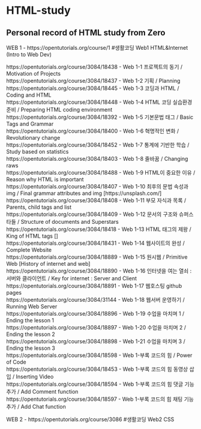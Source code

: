# HTML-study <br>
<p>
  <h2>Personal record of HTML study from Zero</h2>
</p>

<p>
  WEB 1 - https://opentutorials.org/course/1 #생활코딩 Web1 HTML&Internet (Intro to Web Dev)
</p>
<p>
  https://opentutorials.org/course/3084/18438 - Web 1-1 프로젝트의 동기 / Motivation of Projects <br>
  https://opentutorials.org/course/3084/18437 - Web 1-2 기획 / Planning <br>
  https://opentutorials.org/course/3084/18445 - Web 1-3 코딩과 HTML / Coding and HTML <br>
  https://opentutorials.org/course/3084/18448 - Web 1-4 HTML 코딩 실습환경 준비 / Preparing HTML coding environment<br>
  https://opentutorials.org/course/3084/18392 - Web 1-5 기본문법 태그 / Basic Tags and Grammar<br>
  https://opentutorials.org/course/3084/18400 - Web 1-6 혁명적인 변화 / Revolutionary change <br>
  https://opentutorials.org/course/3084/18452 - Web 1-7 통계에 기반한 학습 / Study based on statistics<br>
  https://opentutorials.org/course/3084/18403 - Web 1-8 줄바꿈 / Changing raws<br>
  https://opentutorials.org/course/3084/18488 - Web 1-9 HTML이 중요한 이유 / Reason why HTML is important<br>
  https://opentutorials.org/course/3084/18407 - Web 1-10 최후의 문법 속성과 img / Final grammar attributes and img [https://unsplash.com/]<br>
  https://opentutorials.org/course/3084/18408 - Web 1-11 부모 자식과 목록 / Parents, child tags and list<br>
  https://opentutorials.org/course/3084/18409 - Web 1-12 문서의 구조와 슈퍼스타들 / Structure of documents and Superstars<br>
  https://opentutorials.org/course/3084/18418 - Web 1-13 HTML 태그의 제왕 / King of HTML tags [<a></a>]<br>
  https://opentutorials.org/course/3084/18431 - Web 1-14 웹사이트의 완성 / Complete Website<br>
  https://opentutorials.org/course/3084/18889 - Web 1-15 원시웹 / Primitive Web [History of internet and web]<br>
  https://opentutorials.org/course/3084/18890 - Web 1-16 인터넷을 여는 열쇠 : 서버와 클라이언트 / Key for internet : Server and Client <br>
  https://opentutorials.org/course/3084/18891 - Web 1-17 웹호스팅 github pages <br>
  https://opentutorials.org/course/3084/31144 - Web 1-18 웹서버 운영하기 / Running Web Server <br>
  https://opentutorials.org/course/3084/18896 - Web 1-19 수업을 마치며 1 / Ending the lesson 1 <br>
  https://opentutorials.org/course/3084/18897 - Web 1-20 수업을 마치며 2 / Ending the lesson 2 <br>
  https://opentutorials.org/course/3084/18898 - Web 1-21 수업을 마치며 3 / Ending the lesson 3 <br>
  https://opentutorials.org/course/3084/18598 - Web 1-부록 코드의 힘 / Power of Code <br>
  https://opentutorials.org/course/3084/18453 - Web 1-부록 코드의 힘 동영상 삽입 / Inserting Video <br>
  https://opentutorials.org/course/3084/18594 - Web 1-부록 코드의 힘 댓글 기능 추가 / Add Comment function <br>
  https://opentutorials.org/course/3084/18597 - Web 1-부록 코드의 힘 채팅 기능 추가 / Add Chat function <br>
</p>
<p>
  WEB 2 - https://opentutorials.org/course/3086 #생활코딩 Web2 CSS 
</p>
<p>
  
</p>
